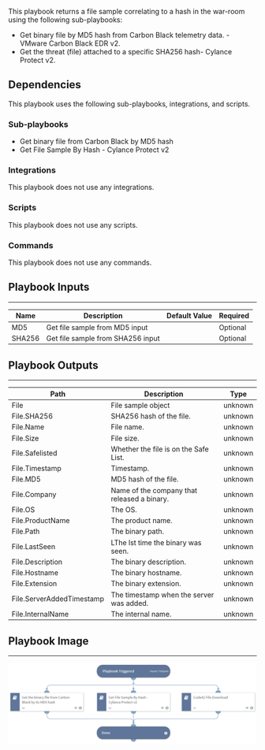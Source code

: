 This playbook returns a file sample correlating to a hash in the war-room using the following sub-playbooks:
- Get binary file by MD5 hash from Carbon Black telemetry data. - VMware Carbon Black EDR v2.
- Get the threat (file) attached to a specific SHA256 hash- Cylance Protect v2.

## Dependencies
This playbook uses the following sub-playbooks, integrations, and scripts.

### Sub-playbooks
* Get binary file from Carbon Black by MD5 hash
* Get File Sample By Hash - Cylance Protect v2

### Integrations
This playbook does not use any integrations.

### Scripts
This playbook does not use any scripts.

### Commands
This playbook does not use any commands.

## Playbook Inputs
---

| **Name** | **Description** | **Default Value** | **Required** |
| --- | --- | --- | --- |
| MD5 | Get file sample from MD5 input |  | Optional |
| SHA256 | Get file sample from SHA256 input |  | Optional |

## Playbook Outputs
---

| **Path** | **Description** | **Type** |
| --- | --- | --- |
| File | File sample object | unknown |
| File.SHA256 | SHA256 hash of the file. | unknown |
| File.Name | File name. | unknown |
| File.Size | File size. | unknown |
| File.Safelisted | Whether the file is on the Safe List. | unknown |
| File.Timestamp | Timestamp. | unknown |
| File.MD5 | MD5 hash of the file. | unknown |
| File.Company | Name of the company that released a binary. | unknown |
| File.OS | The OS. | unknown |
| File.ProductName | The product name. | unknown |
| File.Path | The binary path. | unknown |
| File.LastSeen | LThe lst time the binary was seen. | unknown |
| File.Description | The binary description. | unknown |
| File.Hostname | The binary hostname. | unknown |
| File.Extension | The binary extension. | unknown |
| File.ServerAddedTimestamp | The timestamp when the server was added. | unknown |
| File.InternalName | The internal name. | unknown |

## Playbook Image
---
![Get File Sample By Hash - Generic v3](https://raw.githubusercontent.com/demisto/content/1580c5f43aa249d9807756354341ada4621d9bfa/Packs/CommonPlaybooks/doc_files/Get_File_Sample_By_Hash_-_Generic_v3.png)